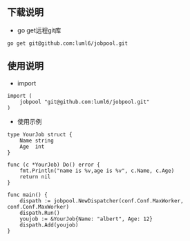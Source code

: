 ## 下载说明

- go get远程git库
```
go get git@github.com:luml6/jobpool.git
```


## 使用说明

- import
```
import (
	jobpool "git@github.com:luml6/jobpool.git"
)
```

- 使用示例
```
type YourJob struct {
	Name string
	Age  int
}

func (c *YourJob) Do() error {
	fmt.Println("name is %v,age is %v", c.Name, c.Age)
	return nil
}

func main() {
	dispath := jobpool.NewDispatcher(conf.Conf.MaxWorker, conf.Conf.MaxWorker)
	dispath.Run()
	youjob := &YourJob{Name: "albert", Age: 12}
	dispath.Add(youjob)
}
```
